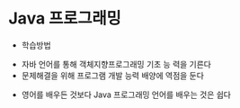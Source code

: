 # Java 프로그래밍

* 학습방법
- 자바 언어를 통해 객체지향프로그래밍 기초 능 력을 기른다 
-  문제해결을 위해 프로그램 개발 능력 배양에 역점을 둔다 
* 영어를 배우든 것보다   Java 프로그래밍 언어를 배우는 것은 쉽다
